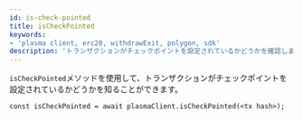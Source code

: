 ```yaml
---
id: is-check-pointed
title: isCheckPointed
keywords:
- 'plasma client, erc20, withdrawExit, polygon, sdk'
description: 'トランザクションがチェックポイントを設定されているかどうかを確認します。'
---
```


`isCheckPointed`メソッドを使用して、トランザクションがチェックポイントを設定されているかどうかを知ることができます。

```
const isCheckPointed = await plasmaClient.isCheckPointed(<tx hash>);
```
